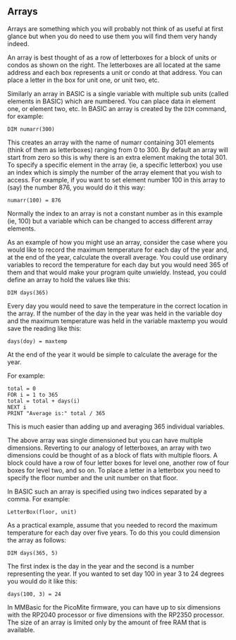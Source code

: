 ## Arrays

Arrays are something which you will probably not think of as
useful at first glance but when you do need to use them you will
find them very handy indeed.

An array is best thought of as a row of letterboxes for a block of
units or condos as shown on the right. The letterboxes are all
located at the same address and each box represents a unit or
condo at that address. You can place a letter in the box for unit
one, or unit two, etc.

Similarly an array in BASIC is a single variable with multiple
sub units (called elements in BASIC) which are numbered. You
can place data in element one, or element two, etc. In BASIC an
array is created by the `DIM` command, for example:

```basic
DIM numarr(300)
```

This creates an array with the name of numarr containing 301 elements (think of them as
letterboxes) ranging from 0 to 300. By default an array will start from zero so this is why there is an
extra element making the total 301. To specify a specific element in the array (ie, a specific letterbox)
you use an index which is simply the number of the array element that you wish to access. For
example, if you want to set element number 100 in this array to (say) the number 876, you would do it
this way:

```basic
numarr(100) = 876
```

Normally the index to an array is not a constant number as in this example (ie, 100) but a variable
which can be changed to access different array elements.

As an example of how you might use an array, consider the case where you would like to record the
maximum temperature for each day of the year and, at the end of the year, calculate the overall
average. You could use ordinary variables to record the temperature for each day but you would need
365 of them and that would make your program quite unwieldy. Instead, you could define an array to
hold the values like this:

```basic
DIM days(365)
```

Every day you would need to save the temperature in the correct location in the array. If the number of
the day in the year was held in the variable doy and the maximum temperature was held in the
variable maxtemp you would save the reading like this:

```basic
days(doy) = maxtemp
```

At the end of the year it would be simple to calculate the average for the year.

For example:

```basic
total = 0
FOR i = 1 to 365
total = total + days(i)
NEXT i
PRINT "Average is:" total / 365
```

This is much easier than adding up and averaging 365 individual variables.

The above array was single dimensioned but you can have multiple
dimensions. Reverting to our analogy of letterboxes, an array with two
dimensions could be thought of as a block of flats with multiple floors. A
block could have a row of four letter boxes for level one, another row of
four boxes for level two, and so on. To place a letter in a letterbox you
need to specify the floor number and the unit number on that floor.



In BASIC such an array is specified using two indices separated by a comma. For example:

```basic
LetterBox(floor, unit)
```

As a practical example, assume that you needed to record the maximum temperature for each day over
five years. To do this you could dimension the array as follows:

```basic
DIM days(365, 5)
```

The first index is the day in the year and the second is a number representing the year. If you wanted
to set day 100 in year 3 to 24 degrees you would do it like this:

```basic
days(100, 3) = 24
```

In MMBasic for the PicoMite firmware, you can have up to six dimensions with the RP2040
processor or five dimensions with the RP2350 processor. The size of an array is limited only by the
amount of free RAM that is available.


